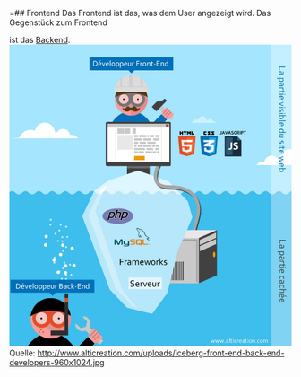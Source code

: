 =## Frontend
Das Frontend ist das, was dem User angezeigt wird. Das Gegenstück zum Frontend


ist das [Backend](/wiki/backend).
![No alt text available](/wiki/iceberg-front-end-back-end-developers-960x1024.jpg)
Quelle: http://www.alticreation.com/uploads/iceberg-front-end-back-end-developers-960x1024.jpg